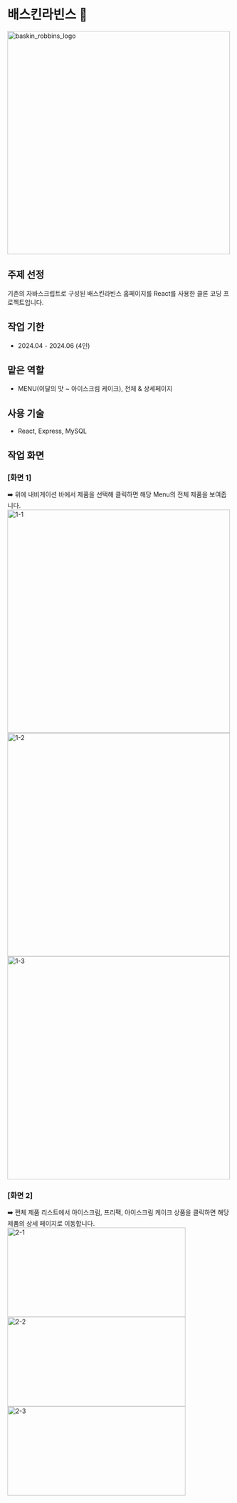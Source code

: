 # 배스킨라빈스 🍧

<img src="https://github.com/user-attachments/assets/741575ea-5d06-419f-8cdc-3f149c39914e" alt="baskin_robbins_logo" width="500">


## 주제 선정
기존의 자바스크립트로 구성된 배스킨라빈스 홈페이지를 React를 사용한 클론 코딩 프로젝트입니다. 

##  작업 기한
- 2024.04 - 2024.06 (4인)

##  맡은 역할
- MENU(이달의 맛 ~ 아이스크림 케이크), 전체 & 상세페이지

## 사용 기술 
- React, Express, MySQL

## 작업 화면 

### [화면 1]
➡️ 위에 내비게이션 바에서 제품을 선택해 클릭하면 해당 Menu의 전체 제품을 보여줍니다. 
<img src="https://github.com/user-attachments/assets/a6a0cbc9-1bf4-4902-8ab4-6ff0461b3a03" width="500" height="500" alt="1-1">
<img src="https://github.com/user-attachments/assets/9fdd79f7-b322-402d-a4f2-af9e3ba65d11" width="500" height="500" alt="1-2">
<img src="https://github.com/user-attachments/assets/33408a50-eb96-4c19-80be-6a158a6679b4" width="500" height="500" alt="1-3">

### [화면 2]
➡️ 쩐체 제품 리스트에서 아이스크림, 프리팩, 아이스크림 케이크 상품을 클릭하면 해당 제품의 상세 페이지로 이동합니다. 
<img src="https://github.com/user-attachments/assets/20920d73-6d9d-4696-ad31-2d425e142508" width="400" height="200" alt="2-1">
<img src="https://github.com/user-attachments/assets/bbf4c69e-3ca5-4e9d-a725-8b4bd9cf09d9" width="400" height="200" alt="2-2">
<img src="https://github.com/user-attachments/assets/762b812e-765b-484e-836d-c15d8815e86b" width="400" height="200" alt="2-3">
